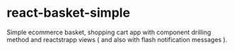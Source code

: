 # react-basket-simple
Simple ecommerce basket, shopping cart app with component drilling method and reactstrapp views ( and also with flash notification messages ).
